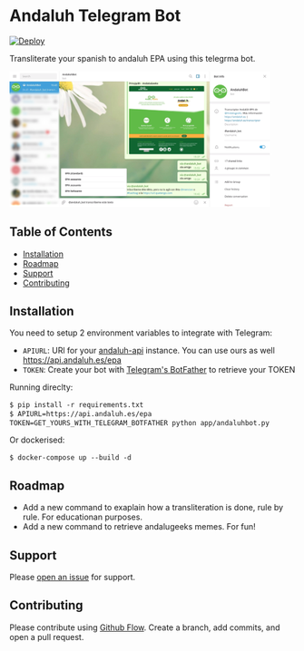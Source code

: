 # Andaluh Telegram Bot
[![Deploy](https://www.herokucdn.com/deploy/button.svg)](https://heroku.com/deploy)

Transliterate your spanish to andaluh EPA using this telegrma bot.

<img width="459" alt="andaluh-slack about" src="https://github.com/andalugeeks/andaluh-telegram/blob/master/img/andaluhbot.png?raw=true">

## Table of Contents

- [Installation](#installation)
- [Roadmap](#roadmap)
- [Support](#support)
- [Contributing](#contributing)

## Installation

You need to setup 2 environment variables to integrate with Telegram:

- `APIURL`: URl for your [andaluh-api](https://github.com/andalugeeks/andaluh-api) instance. You can use ours as well https://api.andaluh.es/epa
- `TOKEN`: Create your bot with [Telegram's BotFather](https://core.telegram.org/bots) to retrieve your TOKEN

Running direclty:

```
$ pip install -r requirements.txt
$ APIURL=https://api.andaluh.es/epa TOKEN=GET_YOURS_WITH_TELEGRAM_BOTFATHER python app/andaluhbot.py
```

Or dockerised:

```
$ docker-compose up --build -d
```

## Roadmap

* Add a new command to exaplain how a transliteration is done, rule by rule. For educationan purposes.
* Add a new command to retrieve andalugeeks memes. For fun!

## Support

Please [open an issue](https://github.com/andalugeeks/andaluh-telegram/issues/new) for support.

## Contributing

Please contribute using [Github Flow](https://guides.github.com/introduction/flow/). Create a branch, add commits, and open a pull request.
